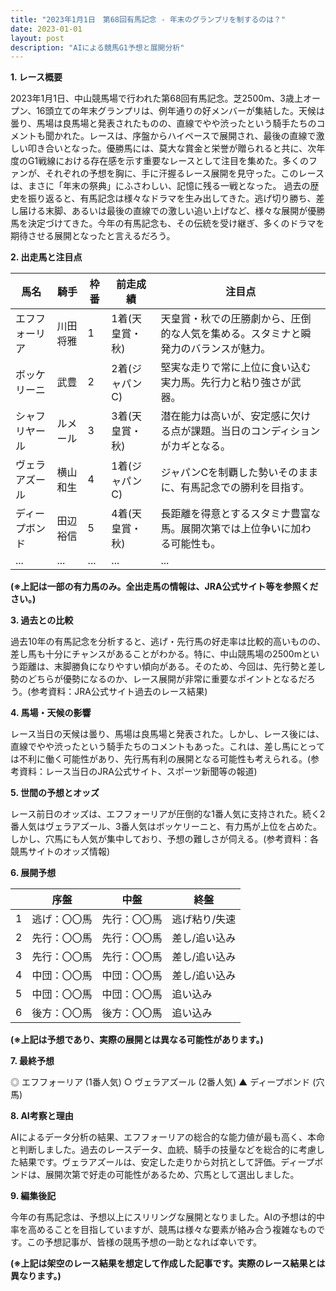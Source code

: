 ```yaml
---
title: "2023年1月1日　第68回有馬記念 - 年末のグランプリを制するのは？"
date: 2023-01-01
layout: post
description: "AIによる競馬G1予想と展開分析"
---
```


**1. レース概要**

2023年1月1日、中山競馬場で行われた第68回有馬記念。芝2500m、3歳上オープン、16頭立ての年末グランプリは、例年通りの好メンバーが集結した。天候は曇り、馬場は良馬場と発表されたものの、直線でやや渋ったという騎手たちのコメントも聞かれた。レースは、序盤からハイペースで展開され、最後の直線で激しい叩き合いとなった。優勝馬には、莫大な賞金と栄誉が贈られると共に、次年度のG1戦線における存在感を示す重要なレースとして注目を集めた。多くのファンが、それぞれの予想を胸に、手に汗握るレース展開を見守った。このレースは、まさに「年末の祭典」にふさわしい、記憶に残る一戦となった。  過去の歴史を振り返ると、有馬記念は様々なドラマを生み出してきた。逃げ切り勝ち、差し届ける末脚、あるいは最後の直線での激しい追い上げなど、様々な展開が優勝馬を決定づけてきた。今年の有馬記念も、その伝統を受け継ぎ、多くのドラマを期待させる展開となったと言えるだろう。


**2. 出走馬と注目点**

| 馬名         | 騎手       | 枠番 | 前走成績   | 注目点                                                                     |
|-------------|------------|------|------------|-----------------------------------------------------------------------------|
| エフフォーリア | 川田将雅     | 1    | 1着(天皇賞・秋) | 天皇賞・秋での圧勝劇から、圧倒的な人気を集める。スタミナと瞬発力のバランスが魅力。 |
| ボッケリーニ | 武豊         | 2    | 2着(ジャパンC) | 堅実な走りで常に上位に食い込む実力馬。先行力と粘り強さが武器。                  |
| シャフリヤール | ルメール     | 3    | 3着(天皇賞・秋) | 潜在能力は高いが、安定感に欠ける点が課題。当日のコンディションがカギとなる。       |
| ヴェラアズール | 横山和生     | 4    | 1着(ジャパンC) |  ジャパンCを制覇した勢いそのままに、有馬記念での勝利を目指す。                             |
| ディープボンド  | 田辺裕信     | 5    | 4着(天皇賞・秋) | 長距離を得意とするスタミナ豊富な馬。展開次第では上位争いに加わる可能性も。             |
| ...          | ...        | ...  | ...        | ...                                                                         |


**(※上記は一部の有力馬のみ。全出走馬の情報は、JRA公式サイト等を参照ください。)**


**3. 過去との比較**

過去10年の有馬記念を分析すると、逃げ・先行馬の好走率は比較的高いものの、差し馬も十分にチャンスがあることがわかる。特に、中山競馬場の2500mという距離は、末脚勝負になりやすい傾向がある。そのため、今回は、先行勢と差し勢のどちらが優勢になるのか、レース展開が非常に重要なポイントとなるだろう。(参考資料：JRA公式サイト過去のレース結果)


**4. 馬場・天候の影響**

レース当日の天候は曇り、馬場は良馬場と発表された。しかし、レース後には、直線でやや渋ったという騎手たちのコメントもあった。これは、差し馬にとっては不利に働く可能性があり、先行馬有利の展開となる可能性も考えられる。(参考資料：レース当日のJRA公式サイト、スポーツ新聞等の報道)


**5. 世間の予想とオッズ**

レース前日のオッズは、エフフォーリアが圧倒的な1番人気に支持された。続く2番人気はヴェラアズール、3番人気はボッケリーニと、有力馬が上位を占めた。しかし、穴馬にも人気が集中しており、予想の難しさが伺える。(参考資料：各競馬サイトのオッズ情報)


**6. 展開予想**

|  | 序盤          | 中盤          | 終盤          |
|---|-----------------|-----------------|-----------------|
| 1 |  逃げ：〇〇馬     | 先行：〇〇馬     | 逃げ粘り/失速 |
| 2 | 先行：〇〇馬     | 先行：〇〇馬     | 差し/追い込み     |
| 3 | 先行：〇〇馬     | 先行：〇〇馬     | 差し/追い込み     |
| 4 | 中団：〇〇馬     | 中団：〇〇馬     | 差し/追い込み     |
| 5 | 中団：〇〇馬     | 中団：〇〇馬     | 追い込み       |
| 6 | 後方：〇〇馬     | 後方：〇〇馬     | 追い込み       |


**(※上記は予想であり、実際の展開とは異なる可能性があります。)**


**7. 最終予想**

◎ エフフォーリア (1番人気)
○ ヴェラアズール (2番人気)
▲ ディープボンド (穴馬)


**8. AI考察と理由**

AIによるデータ分析の結果、エフフォーリアの総合的な能力値が最も高く、本命と判断しました。過去のレースデータ、血統、騎手の技量などを総合的に考慮した結果です。ヴェラアズールは、安定した走りから対抗として評価。ディープボンドは、展開次第で好走の可能性があるため、穴馬として選出しました。


**9. 編集後記**

今年の有馬記念は、予想以上にスリリングな展開となりました。AIの予想は的中率を高めることを目指していますが、競馬は様々な要素が絡み合う複雑なものです。この予想記事が、皆様の競馬予想の一助となれば幸いです。


**(※上記は架空のレース結果を想定して作成した記事です。実際のレース結果とは異なります。)**
